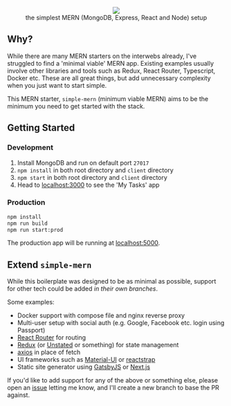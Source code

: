 <p align="center">
  <img src="https://user-images.githubusercontent.com/14852491/64910580-cc163700-d70f-11e9-99ec-8c49095a8c3b.png" />
  <br/>
  the simplest MERN (MongoDB, Express, React and Node) setup
</p>

## Why?

While there are many MERN starters on the interwebs already, I've struggled to find a 'minimal viable' MERN app. Existing examples usually involve other libraries and tools such as Redux, React Router, Typescript, Docker etc. These are all great things, but add unnecessary complexity when you just want to start simple.

This MERN starter, `simple-mern` (minimum viable MERN) aims to be the minimum you need to get started with the stack.

## Getting Started

### Development

1. Install MongoDB and run on default port `27017`
2. `npm install` in both root directory and `client` directory
3. `npm start` in both root directory and `client` directory
4. Head to [localhost:3000](http://localhost:3000) to see the 'My Tasks' app

### Production

```bash
npm install
npm run build
npm run start:prod
```

The production app will be running at [localhost:5000](http://localhost:5000/).

## Extend `simple-mern`

While this boilerplate was designed to be as minimal as possible, support for other tech could be added *in their own branches*.

Some examples:

- Docker support with compose file and nginx reverse proxy
- Multi-user setup with social auth (e.g. Google, Facebook etc. login using Passport)
- [React Router](https://github.com/ReactTraining/react-router) for routing
- [Redux](https://github.com/reduxjs/redux) (or [Unstated](https://github.com/jamiebuilds/unstated) or something) for state management
- [axios](https://github.com/axios/axios) in place of fetch
- UI frameworks such as [Material-UI](https://github.com/mui-org/material-ui) or [reactstrap](https://github.com/reactstrap/reactstrap)
- Static site generator using [GatsbyJS](https://www.gatsbyjs.org/) or [Next.js](https://nextjs.org/)

If you'd like to add support for any of the above or something else, please open an [issue](https://github.com/jmsv/simple-mern/issues) letting me know, and I'll create a new branch to base the PR against.
